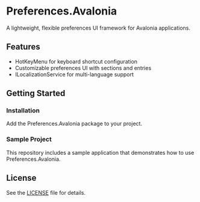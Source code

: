 # Preferences.Avalonia

A lightweight, flexible preferences UI framework for Avalonia applications.

## Features

- HotKeyMenu for keyboard shortcut configuration
- Customizable preferences UI with sections and entries
- ILocalizationService for multi-language support

## Getting Started

### Installation

Add the Preferences.Avalonia package to your project.

### Sample Project

This repository includes a sample application that demonstrates how to use Preferences.Avalonia.

## License

See the [LICENSE](LICENSE) file for details.
 